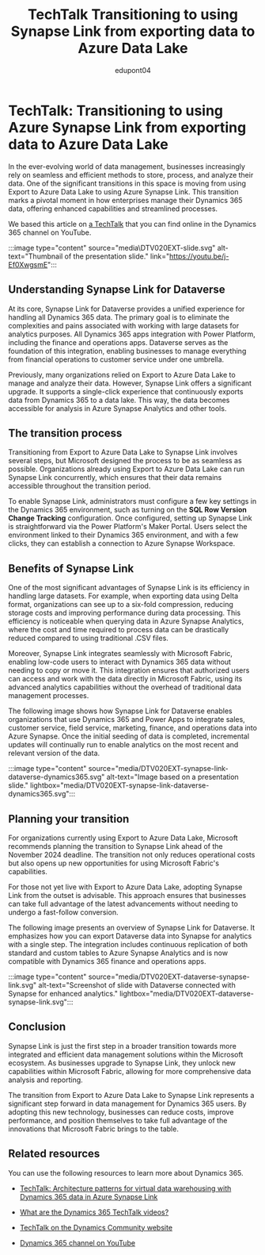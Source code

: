 ﻿---
title: TechTalk Transitioning to using Synapse Link from exporting data to Azure Data Lake
description: Summary of TechTalk video that talks about using Azure Synapse Link for Dataverse with Dynamics 365 apps. 
ms.date: 09/23/2024
ms.topic: conceptual
author: edupont04
ms.author: edupont
ai-usage: ai-assisted
---

# TechTalk: Transitioning to using Azure Synapse Link from exporting data to Azure Data Lake

In the ever-evolving world of data management, businesses increasingly rely on seamless and efficient methods to store, process, and analyze their data. One of the significant transitions in this space is moving from using Export to Azure Data Lake to using Azure Synapse Link. This transition marks a pivotal moment in how enterprises manage their Dynamics 365 data, offering enhanced capabilities and streamlined processes.

We based this article on [a TechTalk](https://youtu.be/j-Ef0XwgsmE) that you can find online in the Dynamics 365 channel on YouTube.  

:::image type="content" source="media\DTV020EXT-slide.svg" alt-text="Thumbnail of the presentation slide." link="https://youtu.be/j-Ef0XwgsmE":::

## Understanding Synapse Link for Dataverse

At its core, Synapse Link for Dataverse provides a unified experience for handling all Dynamics 365 data. The primary goal is to eliminate the complexities and pains associated with working with large datasets for analytics purposes. All Dynamics 365 apps integration with Power Platform, including the finance and operations apps. Dataverse serves as the foundation of this integration, enabling businesses to manage everything from financial operations to customer service under one umbrella.

Previously, many organizations relied on Export to Azure Data Lake to manage and analyze their data. However, Synapse Link offers a significant upgrade. It supports a single-click experience that continuously exports data from Dynamics 365 to a data lake. This way, the data becomes accessible for analysis in Azure Synapse Analytics and other tools.

## The transition process

Transitioning from Export to Azure Data Lake to Synapse Link involves several steps, but Microsoft designed the process to be as seamless as possible. Organizations already using Export to Azure Data Lake can run Synapse Link concurrently, which ensures that their data remains accessible throughout the transition period.

To enable Synapse Link, administrators must configure a few key settings in the Dynamics 365 environment, such as turning on the **SQL Row Version Change Tracking** configuration. Once configured, setting up Synapse Link is straightforward via the Power Platform's Maker Portal. Users select the environment linked to their Dynamics 365 environment, and with a few clicks, they can establish a connection to Azure Synapse Workspace.

## Benefits of Synapse Link

One of the most significant advantages of Synapse Link is its efficiency in handling large datasets. For example, when exporting data using Delta format, organizations can see up to a six-fold compression, reducing storage costs and improving performance during data processing. This efficiency is noticeable when querying data in Azure Synapse Analytics, where the cost and time required to process data can be drastically reduced compared to using traditional .CSV files.

Moreover, Synapse Link integrates seamlessly with Microsoft Fabric, enabling low-code users to interact with Dynamics 365 data without needing to copy or move it. This integration ensures that authorized users can access and work with the data directly in Microsoft Fabric, using its advanced analytics capabilities without the overhead of traditional data management processes.

The following image shows how Synapse Link for Dataverse enables organizations that use Dynamics 365 and Power Apps to integrate sales, customer service, field service, marketing, finance, and operations data into Azure Synapse. Once the initial seeding of data is completed, incremental updates will continually run to enable analytics on the most recent and relevant version of the data.

:::image type="content" source="media/DTV020EXT-synapse-link-dataverse-dynamics365.svg" alt-text="Image based on a presentation slide." lightbox="media/DTV020EXT-synapse-link-dataverse-dynamics365.svg":::

<!-- :::image type="content" source="media/DTV020EXT-dataverse.svg" alt-text="tekst" lightbox="media/DTV020EXT-dataverse.svg":::

The image describes Dataverse as a low-code platform for building apps within the Dynamics 365 and Power Platform ecosystems. It highlights Dataverse's role in managing data and logic, supporting apps and services such as Dynamics 365, Power BI, Power Apps, and Power Automate. The image outlines different functionalities, including business logic, integration, data storage, and security. It also  showcases the platform's comprehensive capabilities for application development and data management. -->

## Planning your transition

For organizations currently using Export to Azure Data Lake, Microsoft recommends planning the transition to Synapse Link ahead of the November 2024 deadline. The transition not only reduces operational costs but also opens up new opportunities for using Microsoft Fabric's capabilities.

For those not yet live with Export to Azure Data Lake, adopting Synapse Link from the outset is advisable. This approach ensures that businesses can take full advantage of the latest advancements without needing to undergo a fast-follow conversion.

The following image presents an overview of Synapse Link for Dataverse. It emphasizes how you can export Dataverse data into Synapse for analytics with a single step. The integration includes continuous replication of both standard and custom tables to Azure Synapse Analytics and is now compatible with Dynamics 365 finance and operations apps.

:::image type="content" source="media/DTV020EXT-dataverse-synapse-link.svg" alt-text="Screenshot of slide with Dataverse connected with Synapse for enhanced analytics." lightbox="media/DTV020EXT-dataverse-synapse-link.svg":::

## Conclusion

Synapse Link is just the first step in a broader transition towards more integrated and efficient data management solutions within the Microsoft ecosystem. As businesses upgrade to Synapse Link, they unlock new capabilities within Microsoft Fabric, allowing for more comprehensive data analysis and reporting.

The transition from Export to Azure Data Lake to Synapse Link represents a significant step forward in data management for Dynamics 365 users. By adopting this new technology, businesses can reduce costs, improve performance, and position themselves to take full advantage of the innovations that Microsoft Fabric brings to the table.

## Related resources

You can use the following resources to learn more about Dynamics 365.

- [TechTalk: Architecture patterns for virtual data warehousing with Dynamics 365 data in Azure Synapse Link](dataverse-synapse-link-dynamics-365-architecture-patterns.md)  

- [What are the Dynamics 365 TechTalk videos?](../roles/techtalk-videos.md)

- [TechTalk on the Dynamics Community website](https://community.dynamics.com/videos/)

- [Dynamics 365 channel on YouTube](https://www.youtube.com/channel/UC5QxCcXhFFixs1nfmOpJlvQ)
